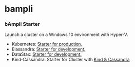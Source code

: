 # bampli
### bAmpli Starter 

Launch a cluster on a Windows 10 environment with Hyper-V.

- Kubernetes: [Starter for production.](./kubernetes.md)
- Elassandra: [Starter for development.](elassandra/README.md)
- DataStax: [Starter for development.](datastax/README.md)
- Kind-Cassandra: Starter for Cluster with [Kind & Cassandra](kind-cassandra.sh)
